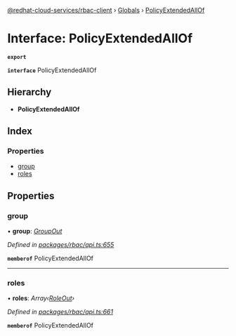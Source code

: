 [@redhat-cloud-services/rbac-client](../README.md) › [Globals](../globals.md) › [PolicyExtendedAllOf](policyextendedallof.md)

# Interface: PolicyExtendedAllOf

**`export`** 

**`interface`** PolicyExtendedAllOf

## Hierarchy

* **PolicyExtendedAllOf**

## Index

### Properties

* [group](policyextendedallof.md#group)
* [roles](policyextendedallof.md#roles)

## Properties

###  group

• **group**: *[GroupOut](groupout.md)*

*Defined in [packages/rbac/api.ts:655](https://github.com/RedHatInsights/javascript-clients/blob/master/packages/rbac/api.ts#L655)*

**`memberof`** PolicyExtendedAllOf

___

###  roles

• **roles**: *Array‹[RoleOut](roleout.md)›*

*Defined in [packages/rbac/api.ts:661](https://github.com/RedHatInsights/javascript-clients/blob/master/packages/rbac/api.ts#L661)*

**`memberof`** PolicyExtendedAllOf
